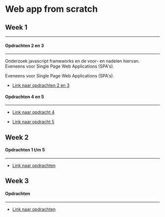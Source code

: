 # Web app from scratch

## Week 1
________________________________________

#### Opdrachten 2 en 3
-----------------------------------------
Onderzoek javascript frameworks en de voor- en nadelen hiervan. Eveneens voor Single Page Web Applications (SPA's).

Eveneens voor Single Page Web Applications (SPA's).

* [Link naar opdrachten 2 en 3](http://strexx.github.io/WebAppFromScratch)

#### Opdrachten 4 en 5
-----------------------------------------
* [Link naar opdracht 4](https://github.com/strexx/WebAppFromScratch/blob/master/opdrachten/opdracht%204/fons/cmdaan-refactored.js)

* [Link naar opdracht 5](https://strexx.github.io/WebAppFromScratch/opdrachten/opdracht%205/index.html#home)


## Week 2

#### Opdrachten 1 t/m 5
-----------------------------------------
* [Link naar opdrachten](https://strexx.github.io/WebAppFromScratch/week%202/opdracht%201/index.html)

## Week 3

#### Opdrachten
-----------------------------------------
* [Link naar opdrachten](https://strexx.github.io/WebAppFromScratch/week%203/index.html)
